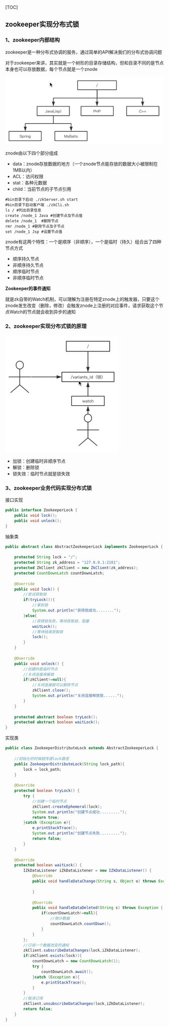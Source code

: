 [TOC]



## zookeeper实现分布式锁

### 1、zookeeper内部结构

zookeeper是一种分布式协调的服务，通过简单的API解决我们的分布式协调问题

对于zookeeper来讲，其实就是一个树形的目录存储结构，但和目录不同的是节点本身也可以存放数据，每个节点就是一个znode

![image-20200119200729858](./assets/zk/image-20200119200729858.png)

znode由以下四个部分组成

- data：znode存放数据的地方（一个znode节点能存放的数据大小被限制在1MB以内）
- ACL：访问权限
- stat：各种元数据
- child：当前节点的子节点引用

```shell
#bin目录下启动 ./zkServer.sh start
#bin目录下启动客户端 ./zkCli.sh 
ls / #列出目录信息
create /node_1 Java #创建节点及节点值
delete /node_1  #删除节点
rmr /node_1 #删除节点及子节点
set /node_1 Jsp #设置节点值
```

znode有这两个特性：一个是顺序（非顺序），一个是临时（持久）组合出了四种节点方式

- 顺序持久节点
- 非顺序持久节点
- 顺序临时节点
- 非顺序临时节点

**Zookeeper的事件通知**

就是zk自带的Watch机制，可以理解为注册在特定znode上的触发器，只要这个znode发生改变（删除，修改）会触发znode上注册的对应事件，请求获取这个节点Watch的节点就会收到异步的通知

### 2、zookeeper实现分布式锁的原理

![image-20200119203533921](./assets/zk/image-20200119203533921.png)

- 加锁：创建临时非顺序节点
- 解锁：删除锁
- 锁失效：临时节点就是锁失效

### 3、zookeeper业务代码实现分布式锁

接口实现

```java
public interface ZookeeperLock {
    public void lock();
    public void unlock();
}
```

抽象类

```java
public abstract class AbstractZookeeperLock implements ZookeeperLock {

    protected String lock = "/";
    protected String zk_address = "127.0.0.1:2181";
    protected ZkClient zkClient = new ZkClient(zk_address);
    protected CountDownLatch countDownLatch;

    @Override
    public void lock() {
        //尝试获取锁
        if(tryLock()){
            //拿到锁
            System.out.println("获得锁成功........");
        }else{
            //获得锁失败，等待获取锁，阻塞
            waitLock();
            //等待结束获取锁
            lock();
        }
    }

    @Override
    public void unlock() {
        //创建的是临时节点
        //关闭连接来解锁
        if(zkClient!=null){
            //关闭连接就可以删除节点
            zkClient.close();
            System.out.println("关闭连接释放锁......");
        }
    }

    protected abstract boolean tryLock();
    protected abstract boolean waitLock();
}

```

实现类

```java
public class ZookeeperDistributeLock extends AbstractZookeeperLock {

    //初始化的时候就传递lock路径
    public ZookeeperDistributeLock(String lock_path){
        lock = lock_path;
    }

    @Override
    protected boolean tryLock() {
        try {
            //创建一个临时节点
            zkClient.createEphemeral(lock);
            System.out.println("创建节点成功.........");
            return true;
        }catch (Exception e){
            e.printStackTrace();
            System.out.println("创建节点失败.........");
            return false;
        }
    }

    @Override
    protected boolean waitLock() {
        IZkDataListener iZkDataListener = new IZkDataListener() {
            @Override
            public void handleDataChange(String s, Object o) throws Exception {

            }

            @Override
            public void handleDataDeleted(String s) throws Exception {
                if(countDownLatch!=null){
                    //倒计数器
                    countDownLatch.countDown();
                }
            }
        };
        //订阅一个数据改变的通知
        zkClient.subscribeDataChanges(lock,iZkDataListener);
        if(zkClient.exists(lock)){
            countDownLatch = new CountDownLatch(1);
            try {
                countDownLatch.await();
            }catch (Exception e){
                e.printStackTrace();
            }
        }
        //取消订阅
        zkClient.unsubscribeDataChanges(lock,iZkDataListener);
        return false;
    }
}
```

